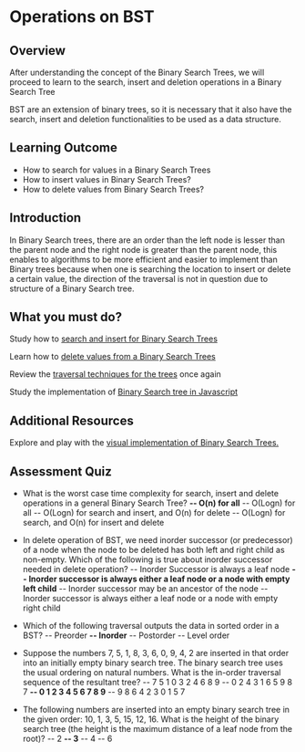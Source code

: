 
# Operations on BST

## Overview

After understanding the concept of the Binary Search Trees, we will proceed to learn to the search, insert and deletion operations in a Binary Search Tree

BST are an extension of binary trees, so it is necessary that it also have the search, insert and deletion functionalities to be used as a data structure.

## Learning Outcome
- How to search for values in a Binary Search Trees
- How to insert values in Binary Search Trees?
- How to delete values from Binary Search Trees?
## Introduction

In Binary Search trees, there are an order than the left node is lesser than the parent node and the right node is greater than the parent node, this enables to algorithms to be more efficient and easier to implement than Binary trees because when one is searching the location to insert or delete a certain value, the direction of the traversal is not in question due to structure of a Binary Search tree.

## What you must do?

Study how to [search and insert for Binary Search Trees](https://www.geeksforgeeks.org/binary-search-tree-set-1-search-and-insertion/) 

Learn how to [delete values from a Binary Search Trees](https://www.geeksforgeeks.org/binary-search-tree-set-2-delete/) 

Review the [traversal techniques for the trees](https://www.codingeek.com/data-structure/tree-traversal-bfs-and-dfs-introduction-explanation-and-implementation/) once again

Study the implementation of [Binary Search tree in Javascript](https://www.geeksforgeeks.org/implementation-binary-search-tree-javascript/)

## Additional Resources

Explore and play with the [visual implementation of Binary Search Trees.](https://www.cs.usfca.edu/~galles/visualization/BST.html) 

## Assessment Quiz
- What is the worst case time complexity for search, insert and delete operations in a general Binary Search Tree?
**-- O(n) for all**
-- O(Logn) for all
-- O(Logn) for search and insert, and O(n) for delete
-- O(Logn) for search, and O(n) for insert and delete

- In delete operation of BST, we need inorder successor (or predecessor) of a node when the node to be deleted has both left and right child as non-empty. Which of the following is true about inorder successor needed in delete operation?
-- Inorder Successor is always a leaf node
**-- Inorder successor is always either a leaf node or a node with empty left child**
-- Inorder successor may be an ancestor of the node
-- Inorder successor is always either a leaf node or a node with empty right child


- Which of the following traversal outputs the data in sorted order in a BST?
-- Preorder
**-- Inorder**
-- Postorder
-- Level order

- Suppose the numbers 7, 5, 1, 8, 3, 6, 0, 9, 4, 2 are inserted in that order into an initially empty binary search tree. The binary search tree uses the usual ordering on natural numbers. What is the in-order traversal sequence of the resultant tree?
-- 7 5 1 0 3 2 4 6 8 9
-- 0 2 4 3 1 6 5 9 8 7
**-- 0 1 2 3 4 5 6 7 8 9**
-- 9 8 6 4 2 3 0 1 5 7

- The following numbers are inserted into an empty binary search tree in the given order: 10, 1, 3, 5, 15, 12, 16. What is the height of the binary search tree (the height is the maximum distance of a leaf node from the root)?
-- 2
**-- 3**
-- 4
-- 6